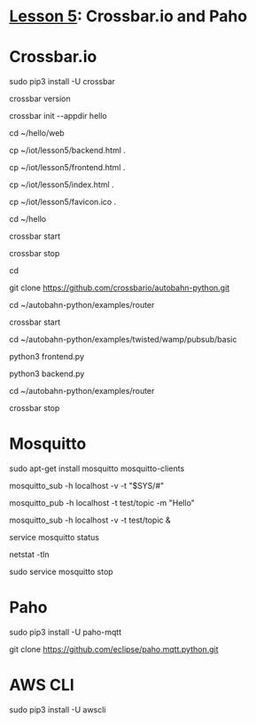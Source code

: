 # <a href="https://goo.gl/shPybk">Lesson 5</a>: Crossbar.io and Paho

# Crossbar.io

sudo pip3 install -U crossbar

crossbar version

crossbar init --appdir hello

cd ~/hello/web

cp ~/iot/lesson5/backend.html .

cp ~/iot/lesson5/frontend.html .

cp ~/iot/lesson5/index.html .

cp ~/iot/lesson5/favicon.ico .

cd ~/hello

crossbar start

crossbar stop

cd

git clone https://github.com/crossbario/autobahn-python.git

cd ~/autobahn-python/examples/router

crossbar start

cd ~/autobahn-python/examples/twisted/wamp/pubsub/basic

python3 frontend.py

python3 backend.py

cd ~/autobahn-python/examples/router

crossbar stop

# Mosquitto

sudo apt-get install mosquitto mosquitto-clients

mosquitto_sub -h localhost -v -t "\$SYS/#"

mosquitto_pub -h localhost -t test/topic -m "Hello"

mosquitto_sub -h localhost -v -t test/topic &

service mosquitto status

netstat -tln

sudo service mosquitto stop

# Paho

sudo pip3 install -U paho-mqtt

git clone https://github.com/eclipse/paho.mqtt.python.git

# AWS CLI

sudo pip3 install -U awscli
